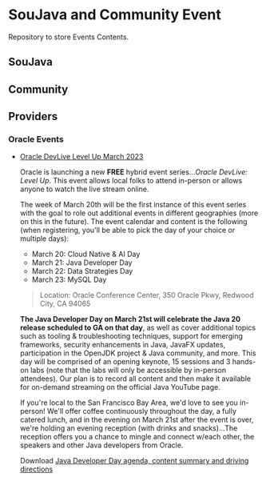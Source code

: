 # SouJava and Community Event

Repository to store Events Contents.

## SouJava

## Community

## Providers

### Oracle Events
  
- [Oracle DevLive Level Up March 2023](https://developer.oracle.com/community/events/devlive-level-up-march-2023.html)

  Oracle is launching a new **FREE** hybrid event series...*Oracle DevLive: Level Up*. This event allows local folks to attend in-person or allows anyone to watch the live stream online.

  The week of March 20th will be the first instance of this event series with the goal to role out additional events in different geographies (more on this in the future). The event calendar and content is the following (when registering, you'll be able to pick the day of your choice or multiple days):

  - March 20: Cloud Native & AI Day
  - March 21: Java Developer Day
  - March 22: Data Strategies Day
  - March 23: MySQL Day
  
  > Location: Oracle Conference Center, 350 Oracle Pkwy, Redwood City, CA 94065

  **The Java Developer Day on March 21st will celebrate the Java 20 release scheduled to GA on that day**, as well as cover additional topics such as tooling & troubleshooting techniques, support for emerging frameworks, security enhancements in Java, JavaFX updates, participation in the OpenJDK project & Java community, and more. This day will be comprised of an opening keynote, 15 sessions and 3 hands-on labs (note that the labs will only be accessible by in-person attendees). Our plan is to record all content and then make it available for on-demand streaming on the official Java YouTube page.

  If you're local to the San Francisco Bay Area, we'd love to see you in-person! We'll offer coffee continuously throughout the day, a fully catered lunch, and in the evening on March 21st after the event is over, we're holding an evening reception (with drinks and snacks)...The reception offers you a chance to mingle and connect w/each other, the speakers and other Java developers from Oracle.

  Download [Java Developer Day agenda, content summary and driving directions](./Providers/Oracle/03-2023-Oracle-DevLive-LevelUp/Oracle_DevLive_LevelUp_Sessions_03212023.pdf)
